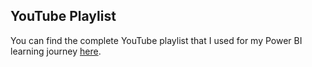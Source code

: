 ## YouTube Playlist

You can find the complete YouTube playlist that I used for my Power BI learning journey [here]([https://www.youtube.com/playlist?list=YOUR_PLAYLIST_ID](https://youtube.com/playlist?list=PLbM4yZFMwzMDocX8lYUF0dy7kx8IQu0jK&si=iU6Iym0aUtKUyZ6j)).
